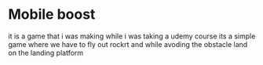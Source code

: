 # Mobile boost  
it is a game that i was making while i was taking a udemy course
its a simple game where we have to fly out rockrt and while avoding the obstacle  land on the landing platform
